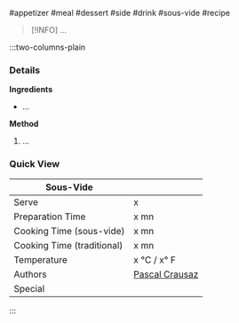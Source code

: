 #appetizer #meal #dessert #side #drink #sous-vide #recipe

> [!INFO]
> ...

:::two-columns-plain

### Details 
**Ingredients**
- ...

**Method**
1. ...


### Quick View
| Sous-Vide                  |                                                |
| -------------------------- | ---------------------------------------------- |
| Serve                      | x                                              |
| Preparation Time           | x mn                                           |
| Cooking Time (sous-vide)   | x mn                                           |
| Cooking Time (traditional) | x mn                                           |
| Temperature                | x °C / x° F                                    |
| Authors                    | [Pascal Crausaz](mailto:pascal@askpascal.com ) |
| Special                    |                                                |

:::



